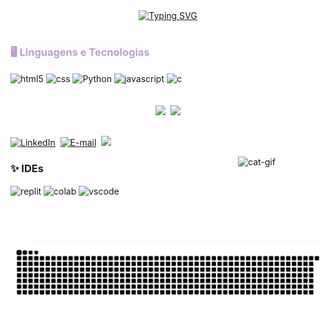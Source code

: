 <div align="center">
  <a href="https://git.io/typing-svg">
    <a href="https://git.io/typing-svg"><img src="https://readme-typing-svg.demolab.com?font=Fira+Code&duration=4500&pause=1000&color=F0DCD4&width=435&lines=%E2%9C%A7%CB%96%C2%B0.+Ol%C3%A1!+Seja+bem-vindo!+%E2%9C%A7%CB%96%C2%B0." alt="Typing SVG" /></a>
  </a>
</div>

#

### <span style="color:#bc9dd1">🖥️ Linguagens e Tecnologias</span>
</div>
<div>
    <img align="center"  alt="html5" height="30" weight="40" src="https://cdn.jsdelivr.net/gh/devicons/devicon@latest/icons/html5/html5-original-wordmark.svg" >
    <img align="center"  alt="css"  height="30" weight="40"src="https://cdn.jsdelivr.net/gh/devicons/devicon@latest/icons/css3/css3-original-wordmark.svg" >
    <img align="center"  alt="Python" height="30" weight="40"src="https://cdn.jsdelivr.net/gh/devicons/devicon@latest/icons/python/python-original.svg"/>
    <img align="center"  alt="javascript" height="30" weight="40" src="https://cdn.jsdelivr.net/gh/devicons/devicon@latest/icons/javascript/javascript-original.svg"/>
    <img align="center" alt="c" height="30" weight="40" src="https://cdn.jsdelivr.net/gh/devicons/devicon@latest/icons/c/c-original.svg"/>
</div><br><br>

<div align="center">
<img height="160em" src="https://github-readme-stats.vercel.app/api?username=nathalimf&theme=rose&show_icons=true" />&nbsp;&nbsp;<img height="110em" src="https://github-readme-stats.vercel.app/api/top-langs/?username=nathalimf&theme=rose&layout=compact"/>
</div>

##
[![LinkedIn](https://img.shields.io/badge/LinkedIn-0077B5?style=for-the-badge&logo=linkedin&logoColor=white)](https://www.linkedin.com/in/martinsnathali/)&nbsp;
[![E-mail](https://img.shields.io/badge/-Email-000?style=for-the-badge&logo=microsoft-outlook&logoColor=FFFFFF)](mailto:nathalimartinsferreira@gmail.com)&nbsp;
<a href="https://www.instagram.com/naatrix_/" target="_blank"><img src="https://img.shields.io/badge/Instagram-%23E4405F.svg?style=for-the-badge&logo=Instagram&logoColor=white" target="_blank"></a>
<div>
<img align="right" alt="cat-gif" height="140" width="140" right="100" src="https://s6.gifyu.com/images/bMwfn.gif">
</div>


### ✨ IDEs
<div>
    <img align="center"  alt="replit" height="30" weight="40"src="https://cdn.jsdelivr.net/gh/devicons/devicon@latest/icons/replit/replit-original.svg" />
    <img align="center"  alt="colab" src="https://img.shields.io/badge/Colab-F9AB00?style=for-the-badge&logo=googlecolab&color=525252">
    <img align="center"  alt="vscode" height="30" weight="40" src="https://cdn.jsdelivr.net/gh/devicons/devicon@latest/icons/vscode/vscode-original.svg" />
          
</div>
          
<picture align="center">
  <source media="(prefers-color-scheme: dark)" srcset="https://raw.githubusercontent.com/nathalimf/nathalimf/output/github-contribution-grid-snake-dark.svg">
  <source media="(prefers-color-scheme: light)" srcset="https://raw.githubusercontent.com/nathalimf/nathalimf/output/github-contribution-grid-snake-dark.svg">
  <img align="center" alt="github contribution grid snake animation" src="https://raw.githubusercontent.com/nathalimf/nathalimf/output/github-contribution-grid-snake.svg">
</picture>
